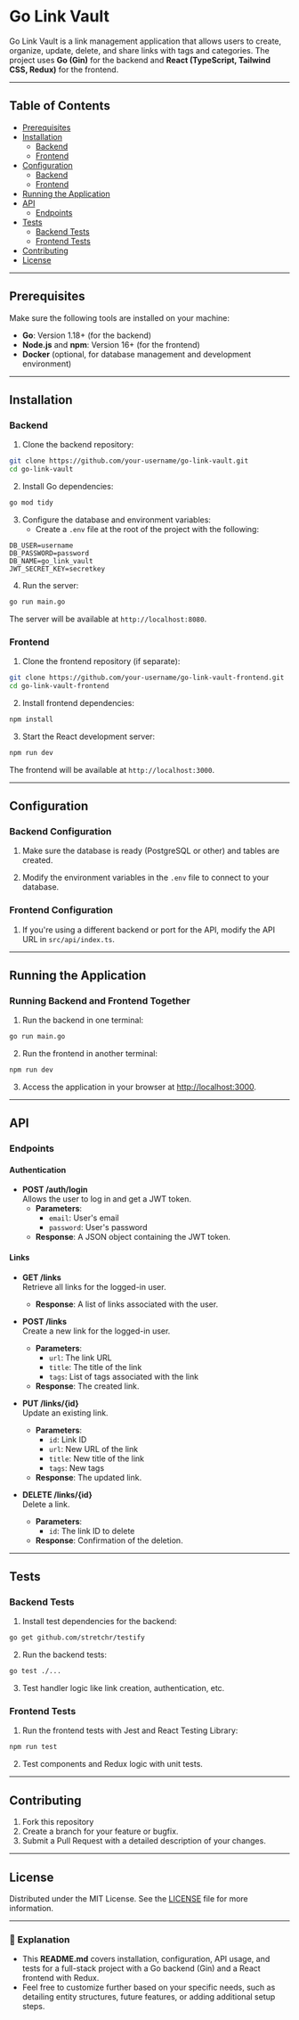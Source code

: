 
# Go Link Vault

Go Link Vault is a link management application that allows users to create, organize, update, delete, and share links with tags and categories. The project uses **Go (Gin)** for the backend and **React (TypeScript, Tailwind CSS, Redux)** for the frontend.

---

## Table of Contents

- [Prerequisites](#prerequisites)
- [Installation](#installation)
  - [Backend](#backend)
  - [Frontend](#frontend)
- [Configuration](#configuration)
  - [Backend](#backend-configuration)
  - [Frontend](#frontend-configuration)
- [Running the Application](#running-the-application)
- [API](#api)
  - [Endpoints](#endpoints)
- [Tests](#tests)
  - [Backend Tests](#backend-tests)
  - [Frontend Tests](#frontend-tests)
- [Contributing](#contributing)
- [License](#license)

---

## Prerequisites

Make sure the following tools are installed on your machine:

- **Go**: Version 1.18+ (for the backend)
- **Node.js** and **npm**: Version 16+ (for the frontend)
- **Docker** (optional, for database management and development environment)

---

## Installation

### Backend

1. Clone the backend repository:

```bash
git clone https://github.com/your-username/go-link-vault.git
cd go-link-vault
```

2. Install Go dependencies:

```bash
go mod tidy
```

3. Configure the database and environment variables:
   - Create a `.env` file at the root of the project with the following:

```env
DB_USER=username
DB_PASSWORD=password
DB_NAME=go_link_vault
JWT_SECRET_KEY=secretkey
```

4. Run the server:

```bash
go run main.go
```

The server will be available at `http://localhost:8080`.

### Frontend

1. Clone the frontend repository (if separate):

```bash
git clone https://github.com/your-username/go-link-vault-frontend.git
cd go-link-vault-frontend
```

2. Install frontend dependencies:

```bash
npm install
```

3. Start the React development server:

```bash
npm run dev
```

The frontend will be available at `http://localhost:3000`.

---

## Configuration

### Backend Configuration

1. Make sure the database is ready (PostgreSQL or other) and tables are created.

2. Modify the environment variables in the `.env` file to connect to your database.

### Frontend Configuration

1. If you're using a different backend or port for the API, modify the API URL in `src/api/index.ts`.

---

## Running the Application

### Running Backend and Frontend Together

1. Run the backend in one terminal:

```bash
go run main.go
```

2. Run the frontend in another terminal:

```bash
npm run dev
```

3. Access the application in your browser at [http://localhost:3000](http://localhost:3000).

---

## API

### Endpoints

#### Authentication

- **POST /auth/login**  
  Allows the user to log in and get a JWT token.
  - **Parameters**: 
    - `email`: User's email
    - `password`: User's password
  - **Response**: A JSON object containing the JWT token.

#### Links

- **GET /links**  
  Retrieve all links for the logged-in user.
  - **Response**: A list of links associated with the user.

- **POST /links**  
  Create a new link for the logged-in user.
  - **Parameters**: 
    - `url`: The link URL
    - `title`: The title of the link
    - `tags`: List of tags associated with the link
  - **Response**: The created link.

- **PUT /links/{id}**  
  Update an existing link.
  - **Parameters**: 
    - `id`: Link ID
    - `url`: New URL of the link
    - `title`: New title of the link
    - `tags`: New tags
  - **Response**: The updated link.

- **DELETE /links/{id}**  
  Delete a link.
  - **Parameters**: 
    - `id`: The link ID to delete
  - **Response**: Confirmation of the deletion.

---

## Tests

### Backend Tests

1. Install test dependencies for the backend:

```bash
go get github.com/stretchr/testify
```

2. Run the backend tests:

```bash
go test ./...
```

3. Test handler logic like link creation, authentication, etc.

### Frontend Tests

1. Run the frontend tests with Jest and React Testing Library:

```bash
npm run test
```

2. Test components and Redux logic with unit tests.

---

## Contributing

1. Fork this repository
2. Create a branch for your feature or bugfix.
3. Submit a Pull Request with a detailed description of your changes.

---

## License

Distributed under the MIT License. See the [LICENSE](./LICENSE) file for more information.

---

### 📝 Explanation

- This **README.md** covers installation, configuration, API usage, and tests for a full-stack project with a Go backend (Gin) and a React frontend with Redux.
- Feel free to customize further based on your specific needs, such as detailing entity structures, future features, or adding additional setup steps.
